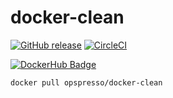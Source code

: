 # docker-clean

[![GitHub release](https://img.shields.io/github/release/opspresso/docker-clean.svg)](https://github.com/opspresso/docker-clean/releases)
[![CircleCI](https://circleci.com/gh/opspresso/docker-clean.svg?style=svg)](https://circleci.com/gh/opspresso/docker-clean)

[![DockerHub Badge](http://dockeri.co/image/opspresso/docker-clean)](https://hub.docker.com/r/opspresso/docker-clean/)

```bash
docker pull opspresso/docker-clean
```
